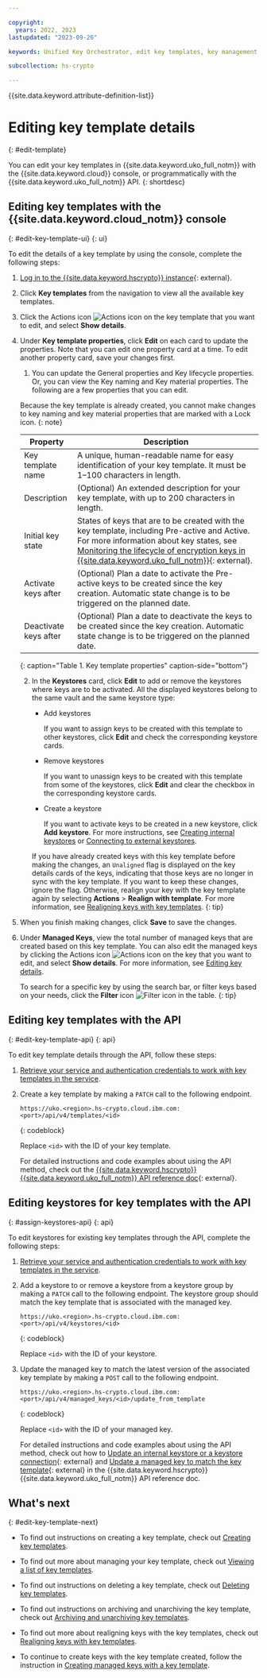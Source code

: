 ```yaml
---

copyright:
  years: 2022, 2023
lastupdated: "2023-09-26"

keywords: Unified Key Orchestrator, edit key templates, key management, kms keys, UKO

subcollection: hs-crypto

---
```


{{site.data.keyword.attribute-definition-list}}



# Editing key template details
{: #edit-template}

You can edit your key templates in {{site.data.keyword.uko_full_notm}} with the {{site.data.keyword.cloud}} console, or programmatically with the {{site.data.keyword.uko_full_notm}} API.
{: shortdesc}

## Editing key templates with the {{site.data.keyword.cloud_notm}} console
{: #edit-key-template-ui}
{: ui}

To edit the details of a key template by using the console, complete the following steps:

1. [Log in to the {{site.data.keyword.hscrypto}} instance](https://cloud.ibm.com/login){: external}.
2. Click **Key templates** from the navigation to view all the available key templates. 
3. Click the Actions icon ![Actions icon](../icons/action-menu-icon.svg "Actions") on the key template that you want to edit, and select **Show details**.
4. Under **Key template properties**, click **Edit** on each card to update the properties. Note that you can edit one property card at a time. To edit another property card, save your changes first.
    
    1. You can update the General properties and Key lifecycle properties. Or, you can view the Key naming and Key material properties. The following are a few properties that you can edit.

    Because the key template is already created, you cannot make changes to key naming and key material properties that are marked with a Lock icon.
    {: note}

    |       Property	     |                         Description                       |
    |----------------------|-----------------------------------------------------------|  
    | Key template name    | A unique, human-readable name for easy identification of your key template. It must be 1–100 characters in length.| 
    | Description          | (Optional) An extended description for your key template, with up to 200 characters in length. |
    | Initial key state        | States of keys that are to be created with the key template, including Pre-active and Active. For more information about key states, see [Monitoring the lifecycle of encryption keys in {{site.data.keyword.uko_full_notm}}](/docs/hs-crypto?topic=hs-crypto-uko-key-states){: external}.  |
    | Activate keys after  | (Optional) Plan a date to activate the Pre-active keys to be created since the key creation. Automatic state change is to be triggered on the planned date.|
    | Deactivate keys after| (Optional) Plan a date to deactivate the keys to be created since the key creation. Automatic state change is to be triggered on the planned date. |
    {: caption="Table 1. Key template properties" caption-side="bottom"}

    2. In the **Keystores** card, click **Edit** to add or remove the keystores where keys are to be activated. All the displayed keystores belong to the same vault and the same keystore type:

         - Add keystores
    
           If you want to assign keys to be created with this template to other keystores, click **Edit** and check the corresponding keystore cards. 

         - Remove keystores

           If you want to unassign keys to be created with this template from some of the keystores, click **Edit** and clear the checkbox in the corresponding keystore cards. 
        
         - Create a keystore
    
           If you want to activate keys to be created in a new keystore, click **Add keystore**. For more instructions, see [Creating internal keystores](/docs/hs-crypto?topic=hs-crypto-create-internal-keystores) or [Connecting to external keystores](/docs/hs-crypto?topic=hs-crypto-connect-external-keystores).
    
        If you have already created keys with this key template before making the changes, an `Unaligned` flag is displayed on the key details cards of the keys, indicating that those keys are no longer in sync with the key template. If you want to keep these changes, ignore the flag. Otherwise, realign your key with the key template again by selecting **Actions** > **Realign with template**. For more information, see [Realigning keys with key templates](/docs/hs-crypto?topic=hs-crypto-align-key). 
        {: tip}

        

5. When you finish making changes, click **Save** to save the changes.
6. Under **Managed Keys**, view the total number of managed keys that are created based on this key template. You can also edit the managed keys by clicking the Actions icon ![Actions icon](../icons/action-menu-icon.svg "Actions") on the key that you want to edit, and select **Show details**. For more information, see [Editing key details](/docs/hs-crypto?topic=hs-crypto-edit-kms-keys&interface=ui).

    To search for a specific key by using the search bar, or filter keys based on your needs, click the **Filter** icon ![Filter icon](../icons/filter.svg "Filter") in the table. 
    {: tip}


## Editing key templates with the API
{: #edit-key-template-api}
{: api}

To edit key template details through the API, follow these steps:

1. [Retrieve your service and authentication credentials to work with key templates in the service](/docs/hs-crypto?topic=hs-crypto-set-up-uko-api).
   
2. Create a key template by making a `PATCH` call to the following endpoint.
    
    ```
    https://uko.<region>.hs-crypto.cloud.ibm.com:<port>/api/v4/templates/<id>
    ```
    {: codeblock}

    Replace `<id>` with the ID of your key template.

    For detailed instructions and code examples about using the API method, check out the [{{site.data.keyword.hscrypto}} {{site.data.keyword.uko_full_notm}} API reference doc](/apidocs/uko#update-key-template){: external}.

## Editing keystores for key templates with the API
{: #assign-keystores-api}
{: api}

To edit keystores for existing key templates through the API, complete the following steps:

1. [Retrieve your service and authentication credentials to work with key templates in the service](/docs/hs-crypto?topic=hs-crypto-set-up-uko-api).
   
2. Add a keystore to or remove a keystore from a keystore group by making a `PATCH` call to the following endpoint. The keystore group should match the key template that is associated with the managed key.

    ```
    https://uko.<region>.hs-crypto.cloud.ibm.com:<port>/api/v4/keystores/<id>
    ```
    {: codeblock}

    Replace `<id>` with the ID of your keystore.

3. Update the managed key to match the latest version of the associated key template by making a `POST` call to the following endpoint.

    ```
    https://uko.<region>.hs-crypto.cloud.ibm.com:<port>/api/v4/managed_keys/<id>/update_from_template
    ```
    {: codeblock}

    Replace `<id>` with the ID of your managed key.

    For detailed instructions and code examples about using the API method, check out how to [Update an internal keystore or a keystore connection](/apidocs/uko#update-keystore){: external} and [Update a managed key to match the key template](/apidocs/uko#update-managed-key-from-template){: external} in the {{site.data.keyword.hscrypto}} {{site.data.keyword.uko_full_notm}} API reference doc.

## What's next
{: #edit-key-template-next}

- To find out instructions on creating a key template, check out [Creating key templates](/docs/hs-crypto?topic=hs-crypto-create-template).

- To find out more about managing your key template, check out [Viewing a list of key templates](/docs/hs-crypto?topic=hs-crypto-view-template).
  
- To find out instructions on deleting a key template, check out [Deleting key templates](/docs/hs-crypto?topic=hs-crypto-delete-template).

- To find out instructions on archiving and unarchiving the key template, check out [Archiving and unarchiving key templates](/docs/hs-crypto?topic=hs-crypto-archive-template). 

- To find out more about realigning keys with the key templates, check out [Realigning keys with key templates](/docs/hs-crypto?topic=hs-crypto-align-key).

- To continue to create keys with the key template created, follow the instruction in [Creating managed keys with a key template](/docs/hs-crypto?topic=hs-crypto-create-managed-keys#create-managed-keys-template).

